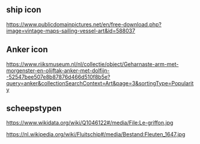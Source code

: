 
## ship icon
https://www.publicdomainpictures.net/en/free-download.php?image=vintage-maps-sailing-vessel-art&id=588037
## Anker icon
https://www.rijksmuseum.nl/nl/collectie/object/Geharnaste-arm-met-morgenster-en-olijftak-anker-met-dolfijn--52547bee507e8b87876d466d510f8b5e?query=anker&collectionSearchContext=Art&page=3&sortingType=Popularity


## scheepstypen

https://www.wikidata.org/wiki/Q1046122#/media/File:Le-griffon.jpg

https://nl.wikipedia.org/wiki/Fluitschip#/media/Bestand:Fleuten_1647.jpg